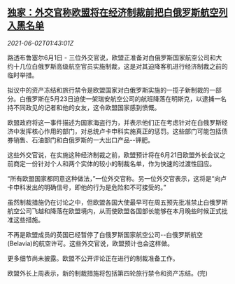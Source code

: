 <!--1622599262000-->
[独家：外交官称欧盟将在经济制裁前把白俄罗斯航空列入黑名单](https://cn.reuters.com/article/eu-belarus-airline-blacklist-0602-idCNKCS2DE048)
------

<div><i>2021-06-02T01:43:01Z</i></div><p>路透布鲁塞尔6月1日 - 三位外交官说，欧盟正准备对白俄罗斯国家航空公司和大约十几位白俄罗斯高级航空官员实施制裁，这是对其迫降客机进行经济制裁之前的临时举措。</p><p>拟议中的资产冻结和旅行禁令是欧盟国家对白俄罗斯实施的一揽子新制裁的一部分。白俄罗斯在5月23日迫使一架瑞安航空公司的航班降落在明斯克，以逮捕一名持不同政见的记者和他的女友，这令欧盟国家感到愤慨。</p><p>欧盟政府将这一事件描述为国家海盗行为，并表示他们正在考虑针对在白俄罗斯经济中发挥核心作用的部门，对总统卢卡申科实施真正的惩罚。这些部门可能包括债券销售、石油部门和白俄罗斯的一大出口产品--钾肥。</p><p>这些外交官说，在实施这种经济制裁之前，欧盟预计将在6月21日欧盟外长会议之前商定一份针对个人和两个实体的较小的制裁名单，作为快速的过渡性回应。</p><p>“所有欧盟国家都同意这种做法，”一位外交官称。另一位外交官表示，这将是“向卢卡申科发出的明确信号，即他的行为是危险和不可接受的。”</p><p>虽然制裁措施仍在讨论之中，但欧盟各国大使最早可在周五预先批准禁止白俄罗斯航空公司飞越和降落在欧盟境内，从而使欧盟各国部长能够在本月晚些时候正式批准这些措施。</p><p>不再是欧盟成员的英国已经暂停了白俄罗斯国家航空公司--白俄罗斯航空(Belavia)的航空许可。这些外交官说，欧盟预计也会这样做。</p><p>更多细节尚未披露。欧盟不公开评论正在进行的制裁准备工作。</p><p>欧盟外长上周表示，新的制裁措施将包括第四轮旅行禁令和资产冻结。(完)</p>
